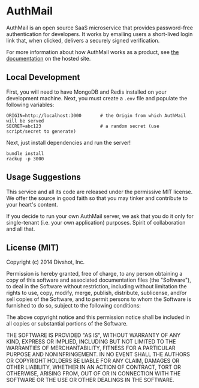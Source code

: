 # AuthMail

AuthMail is an open source SaaS microservice that provides password-free authentication
for developers. It works by emailing users a short-lived login link that, when clicked,
delivers a securely signed verification.

For more information about how AuthMail works as a product, see [the documentation](https://authmail.co/docs)
on the hosted site.

## Local Development

First, you will need to have MongoDB and Redis installed on your development machine.
Next, you must create a `.env` file and populate the following variables:

```
ORIGIN=http://localhost:3000       # the Origin from which AuthMail will be served
SECRET=abc123                      # a random secret (use script/secret to generate)
```

Next, just install dependencies and run the server!

```
bundle install
rackup -p 3000
```

## Usage Suggestions

This service and all its code are released under the permissive MIT license. We
offer the source in good faith so that you may tinker and contribute to your
heart's content.

If you decide to run your own AuthMail server, we ask that you do it only for
single-tenant (i.e. your own application) purposes. Spirit of collaboration and
all that.

## License (MIT)

Copyright (c) 2014 Divshot, Inc.

Permission is hereby granted, free of charge, to any person obtaining a copy
of this software and associated documentation files (the "Software"), to deal
in the Software without restriction, including without limitation the rights
to use, copy, modify, merge, publish, distribute, sublicense, and/or sell
copies of the Software, and to permit persons to whom the Software is
furnished to do so, subject to the following conditions:

The above copyright notice and this permission notice shall be included in
all copies or substantial portions of the Software.

THE SOFTWARE IS PROVIDED "AS IS", WITHOUT WARRANTY OF ANY KIND, EXPRESS OR
IMPLIED, INCLUDING BUT NOT LIMITED TO THE WARRANTIES OF MERCHANTABILITY,
FITNESS FOR A PARTICULAR PURPOSE AND NONINFRINGEMENT. IN NO EVENT SHALL THE
AUTHORS OR COPYRIGHT HOLDERS BE LIABLE FOR ANY CLAIM, DAMAGES OR OTHER
LIABILITY, WHETHER IN AN ACTION OF CONTRACT, TORT OR OTHERWISE, ARISING FROM,
OUT OF OR IN CONNECTION WITH THE SOFTWARE OR THE USE OR OTHER DEALINGS IN
THE SOFTWARE.